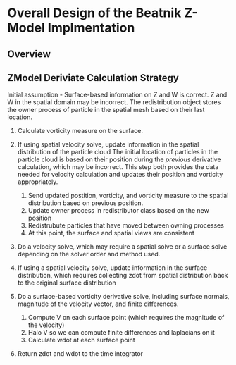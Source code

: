 # Overall Design of the Beatnik Z-Model Implmentation

## Overview



## ZModel Deriviate Calculation Strategy

Initial assumption - Surface-based information on Z and W is correct. Z and W in the spatial 
domain may be incorrect. The redistribution object stores the owner process of particle in the 
spatial mesh based on their last location. 

1. Calculate vorticity measure on the surface.

1. If using spatial velocity solve, update information in the spatial distribution of the particle cloud
   The initial location of particles in the particle cloud is based on their position during the *previous*
   derivative calculation, which may be incorrect. This step both provides the data needed for velocity
   calculation and updates their position and vorticity appropriately.
   1. Send updated postition, vorticity, and vorticity measure to the spatial distribution based on 
     previous position.
   1. Update owner process in redistributor class based on the new position
   1. Redistrubute particles that have moved between owning processes
   1. At this point, the surface and spatial views are consistent

1. Do a velocity solve, which may require a spatial solve or a surface solve depending on the
   solver order and method used.

1. If using a spatial velocity solve, update information in the surface distribution, which 
   requires collecting zdot from spatial distribution back to the original surface distribution

1. Do a surface-based vorticity derivative solve, including surface normals, magnitude of the
   velocity vector, and finite differences.
   1. Compute V on each surface point (which requires the magnitude of the velocity)
   1. Halo V so we can compute finite differences and laplacians on it
   1. Calculate wdot at each surface point
 
1. Return zdot and wdot to the time integrator
